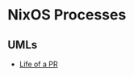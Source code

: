 # NixOS Processes

## UMLs

* [Life of a PR](https://planttext.com/?text=bPHlRzD03CRVvrDOuatxOjec8O5I2JOc14WKq3QqrqxY9AQNkt3dz8-K3uylMKPREWIL6ZLtjf-V7rkz2e9UkiR05zww06VmcKi2Lm92sna3ddvs52G9AxOjUcoWe18x8_UqbMl3bMt82kJw8ByN5JRS6BJqm8NK4B2XlKl3bcJN4hJExEBBgJldfNP98Yo68jtNk-Vfalx5oujNh_EB_WDBtMMz7cng5kfld1NFMIVEnyFAqwvV8blHBmr7nINbvMN_SLTuxBNIGSPWJmAGtdLPmwAwtsu1AqqE0Wq6RHeoZpQl5uc6UMe9Opn0XlbgWxw0zBee87UDfi_2V35SFc76b_JUSrLfePjFRyRR0uIfAcX3wiJiNSUc00wWlP1zEuy_PzRDmJg1sOx2_8WaVK0bBvq7R5llrcZ20Aj2-quCeKjSaUQkcJOZ2vSmknrTXhn6Mr5GIQd9Fce1d4AEdps4eVO97_xmugGVVnVu3rzY4fb0m_b4Vkn191ry8ftrY4csuF8VHgExeQAZorGyDveZnNH9lefQ8Ex4IasB6NSmBcECoePMBMtWXyl0yhPTLU5SV6TNvvrk9cQ68dawUbAGvpKAEpiEFixqlQv1DvoTiYpELmE3k3QPse_rlhV6OV6ehp1SOYuX8kMOrmI1_9hyudTN1_q0smdsRC9yQbL5aYjzw7zHyWi0)
